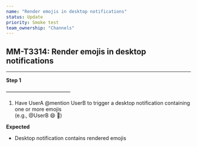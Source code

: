 ```yaml
---
name: "Render emojis in desktop notifications"
status: Update
priority: Smoke test
team_ownership: "Channels"
---
```


## MM-T3314: Render emojis in desktop notifications

---

**Step 1**

–––––––––––––––––––––––––

1. Have UserA @mention UserB to trigger a desktop notification containing one or more emojis\
   (e.g., @UserB :smile: :tada:)

**Expected**

- Desktop notification contains rendered emojis
